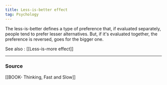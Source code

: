 ```yaml
---
title: Less-is-better effect
tag: Psychology 
---
```


The less-is-better defines a type of preference that, if evaluated separately, people tend to prefer lesser alternatives. But, if it's evaluated together, the preference is reversed, goes for the bigger one.

See also : [[Less-is-more effect]]

--- 
### Source
[[BOOK- Thinking, Fast and Slow]]
